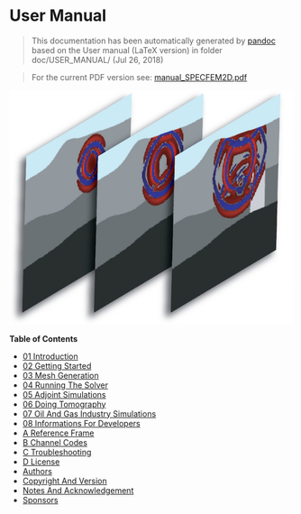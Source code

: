User Manual
===========
> This documentation has been automatically generated by [pandoc](http://www.pandoc.org)
> based on the User manual (LaTeX version) in folder doc/USER_MANUAL/
> (Jul 26, 2018)

>
> For the current PDF version see: [manual_SPECFEM2D.pdf](https://github.com/geodynamics/specfem2d/raw/devel/doc/USER_MANUAL/manual_SPECFEM2D.pdf)
>

![SPECFEM2D](figures/specfem2d.jpg "SPECFEM2D screenshot")

**Table of Contents**

- [01 Introduction](01_introduction.md)
- [02 Getting Started](02_getting_started.md)
- [03 Mesh Generation](03_mesh_generation.md)
- [04 Running The Solver](04_running_the_solver.md)
- [05 Adjoint Simulations](05_adjoint_simulations.md)
- [06 Doing Tomography](06_doing_tomography.md)
- [07 Oil And Gas Industry Simulations](07_oil_and_gas_industry_simulations.md)
- [08 Informations For Developers](08_informations_for_developers.md)
- [A Reference Frame](A_reference_frame.md)
- [B Channel Codes](B_channel_codes.md)
- [C Troubleshooting](C_troubleshooting.md)
- [D License](D_license.md)
- [Authors](authors.md)
- [Copyright And Version](copyright_and_version.md)
- [Notes And Acknowledgement](notes_and_acknowledgement.md)
- [Sponsors](sponsors.md)
